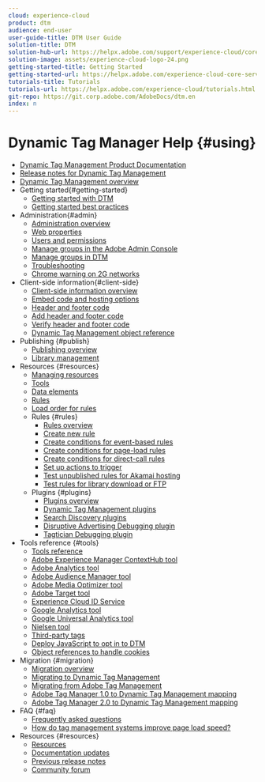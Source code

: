```yaml
---
cloud: experience-cloud
product: dtm
audience: end-user
user-guide-title: DTM User Guide
solution-title: DTM
solution-hub-url: https://helpx.adobe.com/support/experience-cloud/core-services.html
solution-image: assets/experience-cloud-logo-24.png
getting-started-title: Getting Started
getting-started-url: https://helpx.adobe.com/experience-cloud-core-services/get-started.html
tutorials-title: Tutorials
tutorials-url: https://helpx.adobe.com/experience-cloud/tutorials.html
git-repo: https://git.corp.adobe.com/AdobeDocs/dtm.en
index: n
---
```


# Dynamic Tag Manager Help {#using}

+ [Dynamic Tag Management Product Documentation](dtm-home.md)
+ [Release notes for Dynamic Tag Management](whatsnew.md)
+ [Dynamic Tag Management overview](c-overview.md)
+ Getting started{#getting-started}
    + [Getting started with DTM](getting-started/get-started.md)
    + [Getting started best practices](getting-started/gs-best-practices.md)
+ Administration{#admin}
    + [Administration overview](administration/administration.md)
    + [Web properties](administration/web-property.md)
    + [Users and permissions](administration/users.md)
    + [Manage groups in the Adobe Admin Console](administration/c-create-manage-groups-enterprise-dashboard.md)
    + [Manage groups in DTM](administration/groups.md)
    + [Troubleshooting](administration/c-troubleshooting.md)
    + [Chrome warning on 2G networks](administration/c-chrome-2g.md)
+ Client-side information{#client-side}
    + [Client-side information overview](client-side-information/client-side-information.md)
    + [Embed code and hosting options](client-side-information/deployment.md)
    + [Header and footer code](client-side-information/code.md)
    + [Add header and footer code](client-side-information/t-add-header-fooder-code.md)
    + [Verify header and footer code](client-side-information/t-verify-header-footer.md)
    + [Dynamic Tag Management object reference](client-side-information/object-reference.md)
+ Publishing {#publish}
    + [Publishing overview](publishing/publishing.md)
    + [Library management](publishing/library-management.md)
+ Resources {#resources}
    + [Managing resources](managing-resources/managing-resources.md)
    + [Tools](managing-resources/tools.md)
    + [Data elements](managing-resources/data-elements.md)
    + [Rules](managing-resources/rules.md)
    + [Load order for rules](managing-resources/load-order.md)
    + Rules {#rules}
        + [Rules overview](managing-resources/create-rules/create-rules.md)
        + [Create new rule](managing-resources/create-rules/t-rules-create.md)
        + [Create conditions for event-based rules](managing-resources/create-rules/t-rules-event-conditions.md)
        + [Create conditions for page-load rules](managing-resources/create-rules/t-rules-page-conditions.md)
        + [Create conditions for direct-call rules](managing-resources/create-rules/t-rules-direct-conditions.md)
        + [Set up actions to trigger](managing-resources/create-rules/t-rules-actions.md)
        + [Test unpublished rules for Akamai hosting](managing-resources/create-rules/t-test-rules-amazon.md)
        + [Test rules for library download or FTP](managing-resources/create-rules/t-test-rules-ftp.md)
    + Plugins {#plugins}
        + [Plugins overview](managing-resources/plugins/plugins.md)
        + [Dynamic Tag Management plugins](managing-resources/plugins/c-dtm-switch-plugins.md)
        + [Search Discovery plugins](managing-resources/plugins/search-discovery-plugins.md)
        + [Disruptive Advertising Debugging plugin](managing-resources/plugins/disruptive-advertising-plugins.md)
        + [Tagtician Debugging plugin](managing-resources/plugins/c-tagtician-debugging-plugin.md)
+ Tools reference {#tools}
    + [Tools reference](tools-reference/tools-reference.md)
    + [Adobe Experience Manager ContextHub tool](tools-reference/add-aem-contextub-tool.md)
    + [Adobe Analytics tool](tools-reference/analytics-dtm.md)
    + [Adobe Audience Manager tool](tools-reference/audiencemgmt.md)
    + [Adobe Media Optimizer tool](tools-reference/media-optimizer.md)
    + [Adobe Target tool](tools-reference/target.md)
    + [Experience Cloud ID Service](tools-reference/macid.md)
    + [Google Analytics tool](tools-reference/ga.md)
    + [Google Universal Analytics tool](tools-reference/google-universal-analytics.md)
    + [Nielsen tool](tools-reference/nielsen.md)
    + [Third-party tags](tools-reference/t-third-party-tags.md)
    + [Deploy JavaScript to opt in to DTM](tools-reference/opt-in.md)
    + [Object references to handle cookies](tools-reference/object-reference-cookies.md)
+ Migration {#migration}
    + [Migration overview](migration-to-and-from-dtm/migration-to-and-from-dtm.md)
    + [Migrating to Dynamic Tag Management](migration-to-and-from-dtm/migration.md)
    + [Migrating from Adobe Tag Management](migration-to-and-from-dtm/atm-migration.md)
    + [Adobe Tag Manager 1.0 to Dynamic Tag Management mapping](migration-to-and-from-dtm/atm1-migrate-map.md)
    + [Adobe Tag Manager 2.0 to Dynamic Tag Management mapping](migration-to-and-from-dtm/atm2-migrate-map.md)
+ FAQ {#faq}
    + [Frequently asked questions](frequently-asked-questions/faq.md)
    + [How do tag management systems improve page load speed?](frequently-asked-questions/wp-page-load-speed.md)
+ Resources {#resources}
    + [Resources](other-resources/c-resources.md)
    + [Documentation updates](other-resources/doc-updates.md)
    + [Previous release notes](other-resources/release-notes-history-dtm.md)
    + [Community forum](https://forums.adobe.com/community/experience-cloud/platform/core-services/activation-service)
